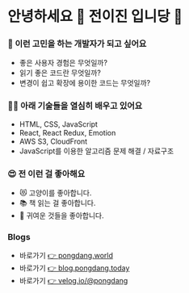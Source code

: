 # 안녕하세요 👋 전이진 입니당 👻

### 🤔 이런 고민을 하는 개발자가 되고 싶어요 

- 좋은 사용자 경험은 무엇일까?
- 읽기 좋은 코드란 무엇일까?
- 변경이 쉽고 확장에 용이한 코드는 무엇일까?

### 🧑‍💻 아래 기술들을 열심히 배우고 있어요

- HTML, CSS, JavaScript
- React, React Redux, Emotion
- AWS S3, CloudFront
- JavaScript를 이용한 알고리즘 문제 해결 / 자료구조

### 😍 전 이런 걸 좋아해요

- 😻 고양이를 좋아합니다.
- 📚 책 읽는 걸 좋아합니다.
- 💙 귀여운 것들을 좋아합니다.

### Blogs

- 바로가기 [ 👉 pongdang.world](https://pongdang.world)
- 바로가기 [ 👉 blog.pongdang.today](https://blog.pongdang.today)
- 바로가기 [ 👉 velog.io/@pongdang](https://velog.io/@pongdang)
